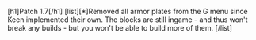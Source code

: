 [h1]Patch 1.7[/h1]
[list][*]Removed all armor plates from the G menu since Keen implemented their own. The blocks are still ingame - and thus won't break any builds - but you won't be able to build more of them.
[/list]